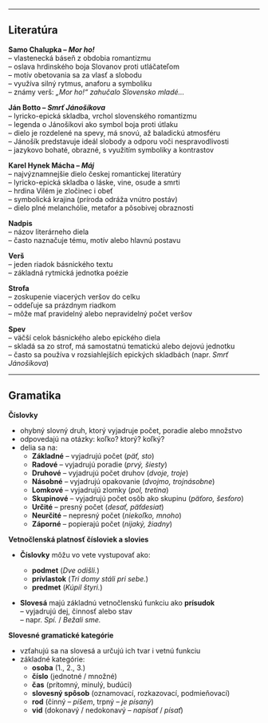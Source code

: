 
---

## Literatúra

**Samo Chalupka – *Mor ho!***  
– vlastenecká báseň z obdobia romantizmu  
– oslava hrdinského boja Slovanov proti utláčateľom  
– motív obetovania sa za vlasť a slobodu  
– využíva silný rytmus, anaforu a symboliku  
– známy verš: *„Mor ho!“ zahučalo Slovensko mladé…*

**Ján Botto – *Smrť Jánošíkova***  
– lyricko-epická skladba, vrchol slovenského romantizmu  
– legenda o Jánošíkovi ako symbol boja proti útlaku  
– dielo je rozdelené na spevy, má snovú, až baladickú atmosféru  
– Jánošík predstavuje ideál slobody a odporu voči nespravodlivosti  
– jazykovo bohaté, obrazné, s využitím symboliky a kontrastov

**Karel Hynek Mácha – *Máj***  
– najvýznamnejšie dielo českej romantickej literatúry  
– lyricko-epická skladba o láske, vine, osude a smrti  
– hrdina Vilém je zločinec i obeť  
– symbolická krajina (príroda odráža vnútro postáv)  
– dielo plné melanchólie, metafor a pôsobivej obraznosti  

**Nadpis**  
– názov literárneho diela  
– často naznačuje tému, motív alebo hlavnú postavu

**Verš**  
– jeden riadok básnického textu  
– základná rytmická jednotka poézie

**Strofa**  
– zoskupenie viacerých veršov do celku  
– oddeľuje sa prázdnym riadkom  
– môže mať pravidelný alebo nepravidelný počet veršov

**Spev**  
– väčší celok básnického alebo epického diela  
– skladá sa zo strof, má samostatnú tematickú alebo dejovú jednotku  
– často sa používa v rozsiahlejších epických skladbách (napr. *Smrť Jánošíkova*)

---

## Gramatika

**Číslovky**  
- ohybný slovný druh, ktorý vyjadruje počet, poradie alebo množstvo  
- odpovedajú na otázky: koľko? ktorý? koľký?  
- delia sa na:  
  - **Základné** – vyjadrujú počet (*päť, sto*)  
  - **Radové** – vyjadrujú poradie (*prvý, šiesty*)  
  - **Druhové** – vyjadrujú počet druhov (*dvoje, troje*)  
  - **Násobné** – vyjadrujú opakovanie (*dvojmo, trojnásobne*)  
  - **Lomkové** – vyjadrujú zlomky (*pol, tretina*)  
  - **Skupinové** – vyjadrujú počet osôb ako skupinu (*päťoro, šesťoro*)  
  - **Určité** – presný počet (*desať, päťdesiat*)  
  - **Neurčité** – nepresný počet (*niekoľko, mnoho*)  
  - **Záporné** – popierajú počet (*nijaký, žiadny*)  

**Vetnočlenská platnosť čísloviek a slovies**

- **Číslovky** môžu vo vete vystupovať ako:  
  - **podmet** (*Dve odišli.*)  
  - **prívlastok** (*Tri domy stáli pri sebe.*)  
  - **predmet** (*Kúpil štyri.*)  

- **Slovesá** majú základnú vetnočlenskú funkciu ako **prísudok**  
  – vyjadrujú dej, činnosť alebo stav  
  – napr. *Spí.* / *Bežali sme.*  

**Slovesné gramatické kategórie**  
- vzťahujú sa na slovesá a určujú ich tvar i vetnú funkciu  
- základné kategórie:  
  - **osoba** (1., 2., 3.)  
  - **číslo** (jednotné / množné)  
  - **čas** (prítomný, minulý, budúci)  
  - **slovesný spôsob** (oznamovací, rozkazovací, podmieňovací)  
  - **rod** (činný – *píšem*, trpný – *je písaný*)  
  - **vid** (dokonavý / nedokonavý – *napísať* / *písať*)
